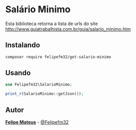 # Salário Minimo
Esta biblioteca retorna a lista de urls do site  http://www.guiatrabalhista.com.br/guia/salario_minimo.htm

## Instalando

```bash
composer require felipefm32/get-salario-minimo
```

## Usando

```php
use Felipefm32\SalarioMinimo;

print_r(SalarioMinimo::getJson());
```

## Autor

 **[Felipe Mateus](https://felipefm32.com)** - [@Felipefm32](https://github.com/felipefm32)
